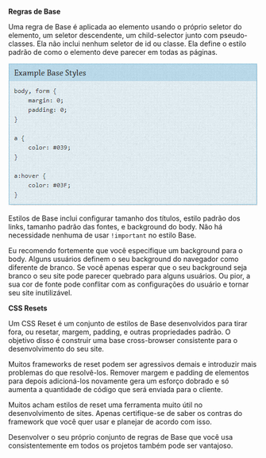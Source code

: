 **Regras de Base** 

Uma regra de Base é aplicada ao elemento usando o próprio seletor do elemento, um seletor descendente, um child-selector junto com pseudo-classes. Ela não inclui nenhum seletor de id ou classe. Ela define o estilo padrão de como o elemento deve parecer em todas as páginas.

<img src="images/estilo-padrao.PNG">

Estilos de Base inclui configurar tamanho dos títulos, estilo padrão dos links, tamanho padrão das fontes, e background do body. Não há necessidade nenhuma de usar `!important` no estilo Base.

Eu recomendo fortemente que você especifique um background para o body. Alguns usuários definem o seu background do navegador como diferente de branco. Se você apenas esperar que o seu background seja branco o seu site pode parecer quebrado para alguns usuários. Ou pior, a sua cor de fonte pode conflitar com as configurações do usuário e tornar seu site inutilizável. 

**CSS Resets**

Um CSS Reset é um conjunto de estilos de Base desenvolvidos para tirar fora, ou resetar, margem, padding, e outras propriedades padrão. O objetivo disso é construir uma base cross-browser consistente para o desenvolvimento do seu site. 

Muitos frameworks de reset podem ser agressivos demais e introduzir mais problemas do que resolvê-los. Remover margem e padding de elementos para depois adicioná-los novamente gera um esforço dobrado e só aumenta a quantidade de código que será enviada para o cliente. 

Muitos acham estilos de reset uma ferramenta muito útil no desenvolvimento de sites. Apenas certifique-se de saber os contras do framework que você quer usar e planejar de acordo com isso. 

Desenvolver o seu próprio conjunto de regras de Base que você usa consistentemente em todos os projetos também pode ser vantajoso. 

